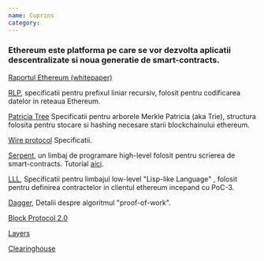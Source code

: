 ```yaml
---
name: Cuprins
category: 
---
```


### Ethereum este platforma pe care se vor dezvolta aplicatii descentralizate si noua generatie de smart-contracts. 

[Raportul Ethereum (whitepaper)](./%5BRomanian%5D-White-Paper)

[RLP](./%5BRomanian%5D-RLP), specificatii pentru prefixul liniar recursiv, folosit pentru codificarea datelor in reteaua Ethereum.

[Patricia Tree](./%5BRomanian%5D-Patricia-Tree) Specificatii pentru arborele Merkle Patricia (aka Trie), structura folosita pentru stocare si hashing necesare starii blockchainului ethereum.

[Wire protocol](./%5BRomanian%5D-Wire-Protocol) Specificatii.

[Serpent](./%5BRomanian%5D-Serpent-programming-language-operations), un limbaj de programare high-level folosit pentru scrierea de smart-contracts. Tutorial [aici](./%5BRomanian%5D-Serpent-programming-language-operations).

[LLL](https://github.com/ethereum/cpp-ethereum/wiki/LLL), Specificatii pentru limbajul low-level "Lisp-like Language" , folosit pentru definirea contractelor in clientul ethereum incepand cu PoC-3.

[Dagger](./%5BRomanian%5D-Dagger), Detalii despre algoritmul "proof-of-work".

[Block Protocol 2.0](./%5BRomanian%5D-Block-Protocol-2.0)

[Layers](./%5BRomanian%5D-Layers)

[Clearinghouse](./%5BRomanian%5D-Clearinghouse)